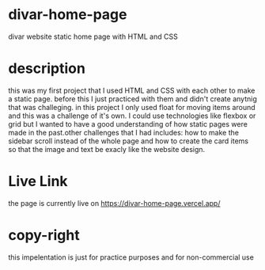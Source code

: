 # divar-home-page

divar website static home page with HTML and CSS

# description

this was my first project that I used HTML and CSS with each other to make a static page. before this I just practiced with them and didn't
create anytnig that was challeging. in this project I only used float for moving items around and this was a challenge of it's own. I could 
use technologies like flexbox or grid but I wanted to have a good understanding of how static pages were made in the past.other challenges that I had includes: how to make the sidebar scroll instead of the whole page and how to create the card items so that the image and text 
be exacly like the website design.

# Live Link

the page is currently live on https://divar-home-page.vercel.app/

# copy-right

this impelentation is just for practice purposes and for non-commercial use
